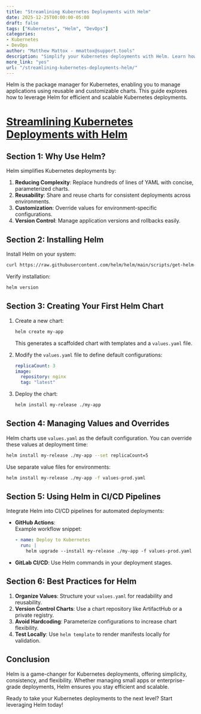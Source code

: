 ```yaml
---
title: "Streamlining Kubernetes Deployments with Helm"
date: 2025-12-25T00:00:00-05:00
draft: false
tags: ["Kubernetes", "Helm", "DevOps"]
categories:
- Kubernetes
- DevOps
author: "Matthew Mattox - mmattox@support.tools"
description: "Simplify your Kubernetes deployments with Helm. Learn how to create charts, manage values, and streamline your CI/CD workflows."
more_link: "yes"
url: "/streamlining-kubernetes-deployments-helm/"
---
```


Helm is the package manager for Kubernetes, enabling you to manage applications using reusable and customizable charts. This guide explores how to leverage Helm for efficient and scalable Kubernetes deployments.

<!--more-->

# [Streamlining Kubernetes Deployments with Helm](#streamlining-kubernetes-deployments-with-helm)

## Section 1: Why Use Helm?  
Helm simplifies Kubernetes deployments by:  
1. **Reducing Complexity**: Replace hundreds of lines of YAML with concise, parameterized charts.  
2. **Reusability**: Share and reuse charts for consistent deployments across environments.  
3. **Customization**: Override values for environment-specific configurations.  
4. **Version Control**: Manage application versions and rollbacks easily.

## Section 2: Installing Helm  
Install Helm on your system:  
```bash
curl https://raw.githubusercontent.com/helm/helm/main/scripts/get-helm-3 | bash
```

Verify installation:  
```bash
helm version
```

## Section 3: Creating Your First Helm Chart  
1. Create a new chart:  
   ```bash
   helm create my-app
   ```
   This generates a scaffolded chart with templates and a `values.yaml` file.

2. Modify the `values.yaml` file to define default configurations:  
   ```yaml
   replicaCount: 3
   image:
     repository: nginx
     tag: "latest"
   ```

3. Deploy the chart:  
   ```bash
   helm install my-release ./my-app
   ```

## Section 4: Managing Values and Overrides  
Helm charts use `values.yaml` as the default configuration. You can override these values at deployment time:  
```bash
helm install my-release ./my-app --set replicaCount=5
```

Use separate value files for environments:  
```bash
helm install my-release ./my-app -f values-prod.yaml
```

## Section 5: Using Helm in CI/CD Pipelines  
Integrate Helm into CI/CD pipelines for automated deployments:  
- **GitHub Actions**:  
  Example workflow snippet:  
  ```yaml
  - name: Deploy to Kubernetes
    run: |
      helm upgrade --install my-release ./my-app -f values-prod.yaml
  ```

- **GitLab CI/CD**: Use Helm commands in your deployment stages.

## Section 6: Best Practices for Helm  
1. **Organize Values**: Structure your `values.yaml` for readability and reusability.  
2. **Version Control Charts**: Use a chart repository like ArtifactHub or a private registry.  
3. **Avoid Hardcoding**: Parameterize configurations to increase chart flexibility.  
4. **Test Locally**: Use `helm template` to render manifests locally for validation.

## Conclusion  
Helm is a game-changer for Kubernetes deployments, offering simplicity, consistency, and flexibility. Whether managing small apps or enterprise-grade deployments, Helm ensures you stay efficient and scalable.

Ready to take your Kubernetes deployments to the next level? Start leveraging Helm today!

